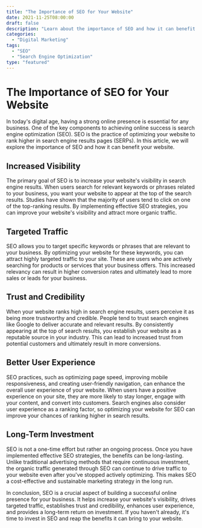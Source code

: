 ```yaml
--- 
title: "The Importance of SEO for Your Website"
date: 2021-11-25T08:00:00
draft: false
description: "Learn about the importance of SEO and how it can benefit your website."
categories: 
  - "Digital Marketing"
tags: 
  - "SEO"
  - "Search Engine Optimization"
type: "featured"
--- 
```


# The Importance of SEO for Your Website

In today's digital age, having a strong online presence is essential for any business. One of the key components to achieving online success is search engine optimization (SEO). SEO is the practice of optimizing your website to rank higher in search engine results pages (SERPs). In this article, we will explore the importance of SEO and how it can benefit your website.

## Increased Visibility

The primary goal of SEO is to increase your website's visibility in search engine results. When users search for relevant keywords or phrases related to your business, you want your website to appear at the top of the search results. Studies have shown that the majority of users tend to click on one of the top-ranking results. By implementing effective SEO strategies, you can improve your website's visibility and attract more organic traffic.

## Targeted Traffic

SEO allows you to target specific keywords or phrases that are relevant to your business. By optimizing your website for these keywords, you can attract highly targeted traffic to your site. These are users who are actively searching for products or services that your business offers. This increased relevancy can result in higher conversion rates and ultimately lead to more sales or leads for your business.

## Trust and Credibility

When your website ranks high in search engine results, users perceive it as being more trustworthy and credible. People tend to trust search engines like Google to deliver accurate and relevant results. By consistently appearing at the top of search results, you establish your website as a reputable source in your industry. This can lead to increased trust from potential customers and ultimately result in more conversions.

## Better User Experience

SEO practices, such as optimizing page speed, improving mobile responsiveness, and creating user-friendly navigation, can enhance the overall user experience of your website. When users have a positive experience on your site, they are more likely to stay longer, engage with your content, and convert into customers. Search engines also consider user experience as a ranking factor, so optimizing your website for SEO can improve your chances of ranking higher in search results.

## Long-Term Investment

SEO is not a one-time effort but rather an ongoing process. Once you have implemented effective SEO strategies, the benefits can be long-lasting. Unlike traditional advertising methods that require continuous investment, the organic traffic generated through SEO can continue to drive traffic to your website even after you've stopped actively optimizing. This makes SEO a cost-effective and sustainable marketing strategy in the long run.

In conclusion, SEO is a crucial aspect of building a successful online presence for your business. It helps increase your website's visibility, drives targeted traffic, establishes trust and credibility, enhances user experience, and provides a long-term return on investment. If you haven't already, it's time to invest in SEO and reap the benefits it can bring to your website.
